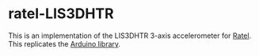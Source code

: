 # ratel-LIS3DHTR
This is an implementation of the LIS3DHTR 3-axis accelerometer for [Ratel](https://ratel.peterme.net). This replicates the [Arduino library](https://github.com/Seeed-Studio/Seeed_Arduino_LIS3DHTR).
